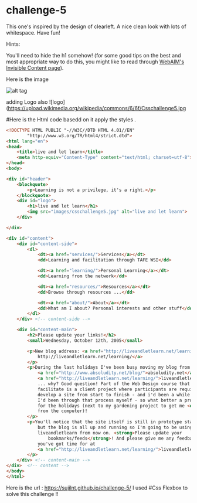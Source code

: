 # challenge-5
This one's inspired by the design of clearleft. A nice clean look with lots of whitespace. Have fun!

Hints:

You'll need to hide the h1 somehow! (for some good tips on the best and most appropriate way to do this, you might like to read through [WebAIM's Invisible Content page](http://webaim.org/techniques/css/invisiblecontent/)).

Here is the image 

![ alt tag ](https://upload.wikimedia.org/wikipedia/commons/f/fe/Csschallenge5.png)

adding Logo also ![logo](https://upload.wikimedia.org/wikipedia/commons/6/6f/Csschallenge5.jpg

#Here is the Html code basedd on it apply the styles .

```html
<!DOCTYPE HTML PUBLIC "-//W3C//DTD HTML 4.01//EN"
        "http://www.w3.org/TR/html4/strict.dtd">
<html lang="en">
<head>
    <title>live and let learn</title>
    <meta http-equiv="Content-Type" content="text/html; charset=utf-8">
</head>
<body>

<div id="header">
    <blockquote>
        <p>Learning is not a privilege, it's a right.</p>
    </blockquote>
    <div id="logo">
        <h1>live and let learn</h1>
        <img src="images/csschallenge5.jpg" alt="live and let learn">
    </div>

</div>

<div id="content">
    <div id="content-side">
        <dl>
            <dt><a href="services/">Services</a></dt>
            <dd>Learning and facilitation through TAFE WSI</dd>

            <dt><a href="learning/">Personal Learning</a></dt>
            <dd>Learning from the network</dd>

            <dt><a href="resources/">Resources</a></dt>
            <dd>Browse through resources ...</dd>

            <dt><a href="about/">About</a></dt>
            <dd>What am I about? Personal interests and other stuff</dd>
        </dl>
    </div> <!-- content-side -->

    <div id="content-main">
        <h2>Please update your links!</h2>
        <small>Wednesday, October 12th, 2005</small>

        <p>New blog address: <a href="http://liveandletlearn.net/learning/">
            http://liveandletlearn.net/learning/</a>
        </p>
        <p>During the last holidays I've been busy moving my blog from
            <a href="http://www.absoludity.net/blog/">absoludity.net</a> to
            <a href="http://liveandletlearn.net/learning/">liveandletlearn.net</a>
            ... why? Good question! Part of the Web Design course that I
            facilitate is a client project where participants are required to
            develop a site from start to finish - and i'd been a while since
            I'd been through that process myself - so what better a project
            for the holidays (next to my gardening project to get me <em>away</em>
            from the computer)!
        </p>
        <p>You'll notice that the site itself is still in prototype stage,
            but the blog is all up and running so I'm going to be using
            liveandletlearn from now on. <strong>Please update your
                bookmarks/feeds</strong>! And please give me any feedback
            you've got time for at
            <a href="http://liveandletlearn.net/learning/">liveandletlearn.net</a>!
        </p>
    </div> <!-- content-main -->
</div>  <!-- content -->
</body>
</html>
```
Here is the url : https://sujilnt.github.io/challenge-5/
I used #Css Flexbox to solve this challenge !!
